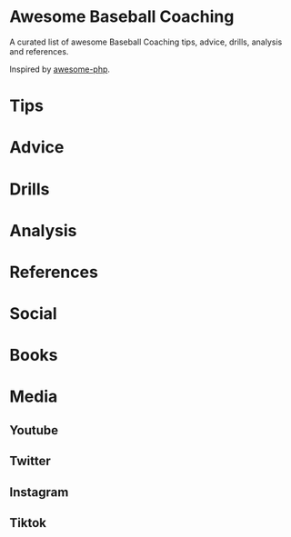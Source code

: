 # Awesome Baseball Coaching
A curated list of awesome Baseball Coaching tips, advice, drills, analysis and references.

Inspired by [awesome-php](https://github.com/ziadoz/awesome-php).

# Tips

# Advice

# Drills

# Analysis

# References

# Social

# Books

# Media

## Youtube

## Twitter

## Instagram

## Tiktok
